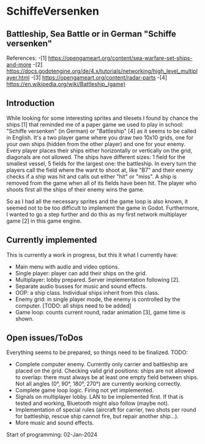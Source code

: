 # SchiffeVersenken
## Battleship, Sea Battle or in German "Schiffe versenken"

References:
-[1] https://opengameart.org/content/sea-warfare-set-ships-and-more
-[2] https://docs.godotengine.org/de/4.x/tutorials/networking/high_level_multiplayer.html
-[3] https://opengameart.org/content/radar-parts
-[4] https://en.wikipedia.org/wiki/Battleship_(game)

## Introduction
While looking for some interesting sprites and tilesets I found by chance the ships [1] that reminded me of a paper game we used to play in school: "Schiffe versenken" (in German) or "Battleship" [4] as it seems to be called in English.
It's a two player game where you draw two 10x10 grids, one for your own ships (hidden from the other player) and one for your enemy. Every player places their ships either horizontally or vertically on the grid, diagonals are not allowed. The ships have different sizes: 1 field for the smallest vessel, 5 fields for the largest one: the battleship. 
In every turn the players call the field where the want to shoot at, like "B7" and their enemy checks if a ship was hit and calls out either "hit" or "miss". A ship is removed from the game when all of its fields have been hit. The player who shoots first all the ships of their enemy wins the game.

So as I had all the necessary sprites and the game loop is also known, it seemed not to be too difficult to implement the game in Godot. Furthermore, I wanted to go a step further and do this as my first network multiplayer game [2] in this game engine.

## Currently implemented
This is currently a work in progress, but this it what I currently have:
- Main menu with audio and video options.
- Single player: player can add their ships on the grid.
- Multiplayer: lobby prepared. Server implementation following [2].
- Separate audio busses for music and sound effects.
- OOP: a ship class. Individual ships inherit from this class.
- Enemy grid: in single player mode, the enemy is controlled by the computer. [TODO: all ships need to be added]
- Game loop: counts current round, radar animation [3], game time is shown.

## Open issues/ToDos
Everything seems to be prepared, so things need to be finalized. TODO:
- Complete computer enemy. Currently only carrier and battleship are placed on the grid. Checking valid grid positions: ships are not allowed to overlap: there must always be at least one empty field between ships. Not all angles (0°, 90°, 180°, 270°) are currently working correctly. 
- Complete game loop logic. Firing not yet implemented.
- Signals on multiplayer lobby. LAN to be implemented first. If that is tested and working, Bluetooth might also follow (maybe not).
- Implementation of special rules (aircraft for carrier, two shots per round for battleship, rescue ship cannot fire, but repair another ship...).
- More music and sound effects.


Start of programming: 02-Jan-2024
